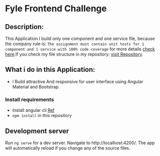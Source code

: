 # Fyle Frontend Challenge

## Description:
  This Application I build only one component and one service file, because the company rule is: `The assignment must contain unit tests for 1 component and 1 service with 100% code coverage` for more details [check here](https://fyleuniverse.notion.site/fyleuniverse/Fyle-Frontend-development-challenge-cb5085e5e0864e769e7b98c694400aaa).If you check my file structure in my repository: [visit Repository](https://github.com/Tagore9930/Pets-Safety-App).

## What i do in this Application:

* I Build attractive And responsive for user interface using Angular Material and Bootstrap.

### Install requirements
* Install angular cli [Ref](https://angular.io/cli)
* `npm install` in this repository 

## Development server

Run `ng serve` for a dev server. Navigate to http://localhost:4200/. The app will automatically reload if you change any of the source files.
